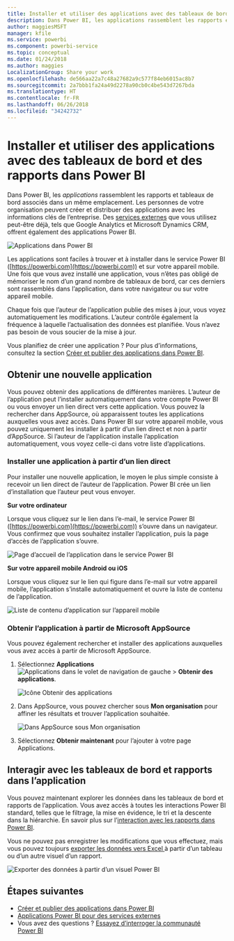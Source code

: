 ```yaml
---
title: Installer et utiliser des applications avec des tableaux de bord et des rapports dans Power BI
description: Dans Power BI, les applications rassemblent les rapports et tableaux de bord associés dans un même emplacement.
author: maggiesMSFT
manager: kfile
ms.service: powerbi
ms.component: powerbi-service
ms.topic: conceptual
ms.date: 01/24/2018
ms.author: maggies
LocalizationGroup: Share your work
ms.openlocfilehash: de566aa22a7c48a27682a9c577f84eb6015ac8b7
ms.sourcegitcommit: 2a7bbb1fa24a49d2278a90cb0c4be543d7267bda
ms.translationtype: HT
ms.contentlocale: fr-FR
ms.lasthandoff: 06/26/2018
ms.locfileid: "34242732"
---
```

# <a name="install-and-use-apps-with-dashboards-and-reports-in-power-bi"></a>Installer et utiliser des applications avec des tableaux de bord et des rapports dans Power BI
Dans Power BI, les *applications* rassemblent les rapports et tableaux de bord associés dans un même emplacement. Les personnes de votre organisation peuvent créer et distribuer des applications avec les informations clés de l’entreprise. Des [services externes](service-connect-to-services.md) que vous utilisez peut-être déjà, tels que Google Analytics et Microsoft Dynamics CRM, offrent également des applications Power BI. 

![Applications dans Power BI](media/service-install-use-apps/power-bi-apps-left-nav.png)

Les applications sont faciles à trouver et à installer dans le service Power BI ([https://powerbi.com](https://powerbi.com)) et sur votre appareil mobile. Une fois que vous avez installé une application, vous n’êtes pas obligé de mémoriser le nom d’un grand nombre de tableaux de bord, car ces derniers sont rassemblés dans l’application, dans votre navigateur ou sur votre appareil mobile.

Chaque fois que l’auteur de l’application publie des mises à jour, vous voyez automatiquement les modifications. L’auteur contrôle également la fréquence à laquelle l’actualisation des données est planifiée. Vous n’avez pas besoin de vous soucier de la mise à jour. 

Vous planifiez de créer une application ? Pour plus d’informations, consultez la section [Créer et publier des applications dans Power BI](service-create-distribute-apps.md).

## <a name="get-a-new-app"></a>Obtenir une nouvelle application
Vous pouvez obtenir des applications de différentes manières. L’auteur de l’application peut l’installer automatiquement dans votre compte Power BI ou vous envoyer un lien direct vers cette application. Vous pouvez la rechercher dans AppSource, où apparaissent toutes les applications auxquelles vous avez accès. Dans Power BI sur votre appareil mobile, vous pouvez uniquement les installer à partir d’un lien direct et non à partir d’AppSource. Si l’auteur de l’application installe l’application automatiquement, vous voyez celle-ci dans votre liste d’applications.

### <a name="install-an-app-from-a-direct-link"></a>Installer une application à partir d’un lien direct
Pour installer une nouvelle application, le moyen le plus simple consiste à recevoir un lien direct de l’auteur de l’application. Power BI crée un lien d’installation que l’auteur peut vous envoyer.

**Sur votre ordinateur** 

Lorsque vous cliquez sur le lien dans l’e-mail, le service Power BI ([https://powerbi.com](https://powerbi.com)) s’ouvre dans un navigateur. Vous confirmez que vous souhaitez installer l’application, puis la page d’accès de l’application s’ouvre.

![Page d’accueil de l’application dans le service Power BI](media/service-install-use-apps/power-bi-app-landing-page-opportunity-480.png)

**Sur votre appareil mobile Android ou iOS** 

Lorsque vous cliquez sur le lien qui figure dans l’e-mail sur votre appareil mobile, l’application s’installe automatiquement et ouvre la liste de contenu de l’application. 

![Liste de contenu d’application sur l’appareil mobile](media/service-install-use-apps/power-bi-app-index-it-spend-360.png)

### <a name="get-the-app-from-microsoft-appsource"></a>Obtenir l’application à partir de Microsoft AppSource
Vous pouvez également rechercher et installer des applications auxquelles vous avez accès à partir de Microsoft AppSource. 

1. Sélectionnez **Applications** ![Applications dans le volet de navigation de gauche](media/service-install-use-apps/power-bi-apps-bar.png) > **Obtenir des applications**. 
   
     ![Icône Obtenir des applications](media/service-install-use-apps/power-bi-service-apps-get-apps-oppty.png)
2. Dans AppSource, vous pouvez chercher sous **Mon organisation** pour affiner les résultats et trouver l’application souhaitée.
   
     ![Dans AppSource sous Mon organisation](media/service-install-use-apps/power-bi-appsource-my-org.png)
3. Sélectionnez **Obtenir maintenant** pour l’ajouter à votre page Applications. 

## <a name="interact-with-the-dashboards-and-reports-in-the-app"></a>Interagir avec les tableaux de bord et rapports dans l’application
Vous pouvez maintenant explorer les données dans les tableaux de bord et rapports de l’application. Vous avez accès à toutes les interactions Power BI standard, telles que le filtrage, la mise en évidence, le tri et la descente dans la hiérarchie. En savoir plus sur l’[interaction avec les rapports dans Power BI](service-reading-view-and-editing-view.md). 

Vous ne pouvez pas enregistrer les modifications que vous effectuez, mais vous pouvez toujours [exporter les données vers Excel ](power-bi-visualization-export-data.md) à partir d’un tableau ou d’un autre visuel d’un rapport.

![Exporter des données à partir d’un visuel Power BI](media/service-install-use-apps/power-bi-service-export-data-visual.png)

## <a name="next-steps"></a>Étapes suivantes
* [Créer et publier des applications dans Power BI](service-create-distribute-apps.md)
* [Applications Power BI pour des services externes](service-connect-to-services.md)
* Vous avez des questions ? [Essayez d’interroger la communauté Power BI](http://community.powerbi.com/)

